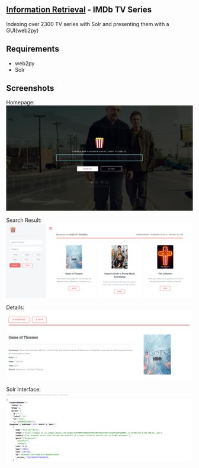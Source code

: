 ## [Information Retrieval](https://en.wikipedia.org/wiki/Information_retrieval) - IMDb TV Series

Indexing over 2300 TV series with Solr and presenting them with a GUI(web2py)

## Requirements

* web2py
* Solr

## Screenshots

Homepage:
![DEMO](png/main.png)

Search Result:
![DEMO](png/second.png)

Details:
![DEMO](png/third.png)

Solr Interface:
![DEMO](png/solr)
